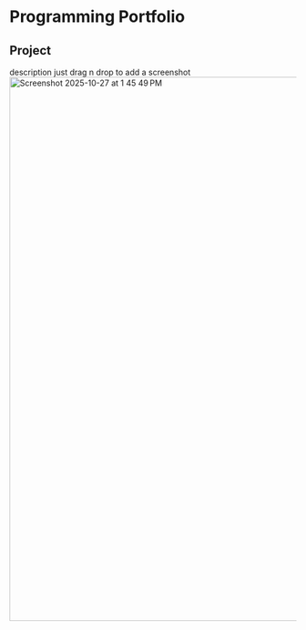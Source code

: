 # Programming Portfolio


## Project
description
just drag n drop to add a screenshot
<img width="1470" height="956" alt="Screenshot 2025-10-27 at 1 45 49 PM" src="https://github.com/user-attachments/assets/c9455ebd-b197-416b-be11-e04d06e83093" />
